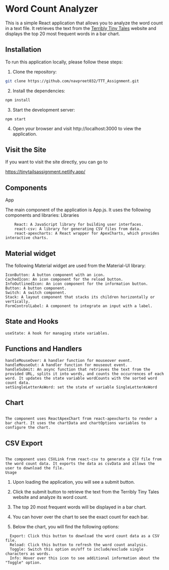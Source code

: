 # Word Count Analyzer

This is a simple React application that allows you to analyze the word count in a text file. It retrieves the text from the [Terribly Tiny Tales](https://www.terriblytinytales.com/test.txt) website and displays the top 20 most frequent words in a bar chart.

## Installation

To run this application locally, please follow these steps:

1. Clone the repository: 

```bash
git clone https://github.com/navpreet032/TTT_Assignment.git
```
2. Install the dependencies:
```bash
npm install
```
3. Start the development server:
```shell
npm start
```
4. Open your browser and visit http://localhost:3000 to view the application.

## Visit the Site
If you want to visit the site directly, you can go to

https://tinytailsassignment.netlify.app/


## Components
App

The main component of the application is App.js. It uses the following components and libraries:
Libraries
```shell
    React: A JavaScript library for building user interfaces.
    react-csv: A library for generating CSV files from data.
    react-apexcharts: A React wrapper for ApexCharts, which provides interactive charts.
```
## Material widget

The following Material widget are used from the Material-UI library:

    IconButton: A button component with an icon.
    CachedIcon: An icon component for the reload button.
    InfoOutlinedIcon: An icon component for the information button.
    Button: A button component.
    Switch: A switch component.
    Stack: A layout component that stacks its children horizontally or vertically.
    FormControlLabel: A component to integrate an input with a label.

## State and Hooks

    useState: A hook for managing state variables.
    

## Functions and Handlers

    handleMouseOver: A handler function for mouseover event.
    handleMouseOut: A handler function for mouseout event.
    handleSubmit: An async function that retrieves the text from the provided URL, splits it into words, and counts the occurrences of each word. It updates the state variable wordCounts with the sorted word count data.
    setSingleLetterAsWord: set the state of variable SingleLetterAsWord
## 
## Chart
```shell

The component uses ReactApexChart from react-apexcharts to render a bar chart. It uses the chartData and chartOptions variables to configure the chart.
```
## CSV Export
```shell

The component uses CSVLink from react-csv to generate a CSV file from the word count data. It exports the data as csvData and allows the user to download the file.
Usage
```

1. Upon loading the application, you will see a submit button.

2. Click the submit button to retrieve the text from the Terribly Tiny Tales website and analyze its word count.

3. The top 20 most frequent words will be displayed in a bar chart.
4. You can hover over the chart to see the exact count for each bar.

5. Below the chart, you will find the following options:
```shell
  Export: Click this button to download the word count data as a CSV file.
  Reload: Click this button to refresh the word count analysis.
  Toggle: Switch this option on/off to include/exclude single characters as words.
  Info: Hover over this icon to see additional information about the "Toggle" option.
```

